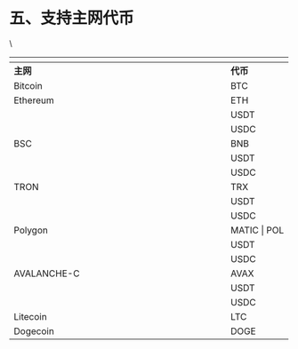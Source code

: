 # 五、支持主网代币

\


<table data-header-hidden><thead><tr><th width="374"></th><th></th></tr></thead><tbody><tr><td><strong>主网</strong></td><td><strong>代币</strong></td></tr><tr><td>Bitcoin</td><td>BTC</td></tr><tr><td>Ethereum</td><td>ETH</td></tr><tr><td></td><td>USDT</td></tr><tr><td></td><td>USDC</td></tr><tr><td>BSC</td><td>BNB</td></tr><tr><td></td><td>USDT</td></tr><tr><td></td><td>USDC</td></tr><tr><td>TRON</td><td>TRX</td></tr><tr><td></td><td>USDT</td></tr><tr><td></td><td>USDC</td></tr><tr><td>Polygon</td><td>MATIC  |  POL</td></tr><tr><td></td><td>USDT</td></tr><tr><td></td><td>USDC</td></tr><tr><td>AVALANCHE-C</td><td>AVAX</td></tr><tr><td></td><td>USDT</td></tr><tr><td></td><td>USDC</td></tr><tr><td>Litecoin</td><td>LTC</td></tr><tr><td>Dogecoin</td><td>DOGE</td></tr></tbody></table>

